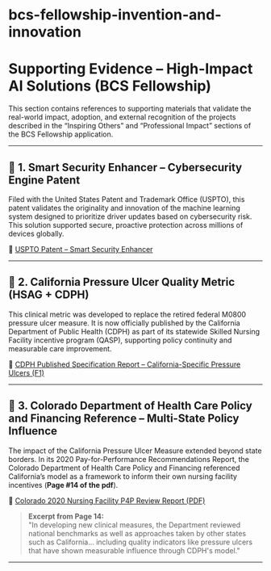 # bcs-fellowship-invention-and-innovation


# Supporting Evidence – High-Impact AI Solutions (BCS Fellowship)

This section contains references to supporting materials that validate the real-world impact, adoption, and external recognition of the projects described in the “Inspiring Others” and “Professional Impact” sections of the BCS Fellowship application.

---

## 📌 1. **Smart Security Enhancer – Cybersecurity Engine Patent**

Filed with the United States Patent and Trademark Office (USPTO), this patent validates the originality and innovation of the machine learning system designed to prioritize driver updates based on cybersecurity risk. This solution supported secure, proactive protection across millions of devices globally.

🔗 [USPTO Patent – Smart Security Enhancer](https://patents.justia.com/patent/20240370568)

---

## 📌 2. **California Pressure Ulcer Quality Metric (HSAG + CDPH)**

This clinical metric was developed to replace the retired federal M0800 pressure ulcer measure. It is now officially published by the California Department of Public Health (CDPH) as part of its statewide Skilled Nursing Facility incentive program (QASP), supporting policy continuity and measurable care improvement.

🔗 [CDPH Published Specification Report – California-Specific Pressure Ulcers (F1)](https://www.cdph.ca.gov/Programs/CHCQ/LCP/CDPH%20Document%20Library/CDPHCASpecificPressureUlcersF1.pdf)

---

## 📌 3. **Colorado Department of Health Care Policy and Financing Reference – Multi-State Policy Influence**

The impact of the California Pressure Ulcer Measure extended beyond state borders. In its 2020 Pay-for-Performance Recommendations Report, the Colorado Department of Health Care Policy and Financing referenced California’s model as a framework to inform their own nursing facility incentives (**Page #14 of the pdf**).

🔗 [Colorado 2020 Nursing Facility P4P Review Report (PDF)](https://spl.cde.state.co.us/artemis/hcpserials/hcp179internet/hcp179202001internet.pdf)

>  **Excerpt from Page 14:**  
> "In developing new clinical measures, the Department reviewed national benchmarks as well as approaches taken by other states such as California... including quality indicators like pressure ulcers that have shown measurable influence through CDPH's model."

---
